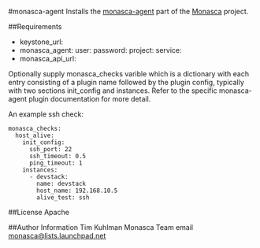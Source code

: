 #monasca-agent
Installs the [monasca-agent](https://github.com/stackforge/monasca-agent) part of the [Monasca](https://wiki.openstack.org/wiki/Monasca) project.

##Requirements
- keystone_url:
- monasca_agent:
  user:
  password:
  project:
  service:
- monasca_api_url:

Optionally supply monasca_checks varible which is a dictionary with each entry consisting of a plugin name followed by the
plugin config, typically with two sections init_config and instances. Refer to the specific monasca-agent plugin documentation
for more detail.

An example ssh check:

    monasca_checks:
      host_alive:
        init_config:
          ssh_port: 22
          ssh_timeout: 0.5
          ping_timeout: 1
        instances:
          - devstack:
            name: devstack
            host_name: 192.168.10.5
            alive_test: ssh

##License
Apache

##Author Information
Tim Kuhlman
Monasca Team email monasca@lists.launchpad.net
